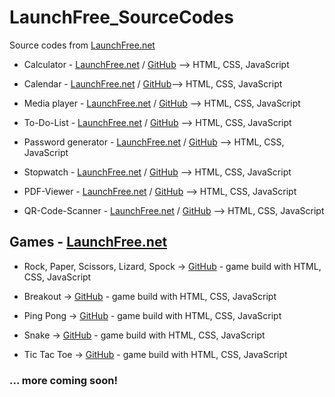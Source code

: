 # LaunchFree_SourceCodes

 Source codes from [LaunchFree.net](https://launchfree.net/)

 - Calculator - [LaunchFree.net](https://launchfree.net/sites/calculator/calculator.html) / [GitHub](https://github.com/BellaMrx/LaunchFree_SourceCodes/tree/main/Calculator) --> HTML, CSS, JavaScript

 - Calendar - [LaunchFree.net](https://launchfree.net/sites/calendar/calendar.html) / [GitHub](https://github.com/BellaMrx/LaunchFree_SourceCodes/tree/main/Calendar)--> HTML, CSS, JavaScript 

 - Media player - [LaunchFree.net](https://launchfree.net/sites/media_player/audio.html) / [GitHub](https://github.com/BellaMrx/LaunchFree_SourceCodes/tree/main/Media_Player) --> HTML, CSS, JavaScript

 - To-Do-List - [LaunchFree.net](https://launchfree.net/sites/to-do-list/to_do.html) / [GitHub](https://github.com/BellaMrx/LaunchFree_SourceCodes/tree/main/Calculator) --> HTML, CSS, JavaScript

 - Password generator - [LaunchFree.net](https://launchfree.net/sites/pw_generator/pass_gen.html) / [GitHub](https://github.com/Projects-Games-HTML-CSS-JS/Password_Generator) --> HTML, CSS, JavaScript

 - Stopwatch - [LaunchFree.net](https://www.launchfree.net/sites/stopwatch/stopwatch.html) / [GitHub](https://github.com/BellaMrx/Stopwatch) --> HTML, CSS, JavaScript

 - PDF-Viewer - [LaunchFree.net](https://launchfree.net/sites/pdf_viewer/pdf_viewer.html) / [GitHub](https://github.com/BellaMrx/LaunchFree_SourceCodes/tree/main/PDF_Viewer) --> HTML, CSS, JavaScript

 - QR-Code-Scanner - [LaunchFree.net](https://launchfree.net/sites/qr_code/qr_code.html) / [GitHub](https://github.com/BellaMrx/LaunchFree_SourceCodes/tree/main/QR_Code_Scanner) --> HTML, CSS, JavaScript


## Games - [LaunchFree.net](https://launchfree.net/sites/games/games.html)

 - Rock, Paper, Scissors, Lizard, Spock -> [GitHub](https://github.com/BellaMrx/rock_paper_scissor_lizard_spock) - game build with HTML, CSS, JavaScript

 - Breakout -> [GitHub](https://github.com/Projects-Games-HTML-CSS-JS/Breakout) - game build with HTML, CSS, JavaScript 

 - Ping Pong -> [GitHub](https://github.com/Projects-Games-HTML-CSS-JS/Ping-Pong) -  game build with HTML, CSS, JavaScript 

 - Snake -> [GitHub](https://github.com/Projects-Games-HTML-CSS-JS/Snake) - game build with HTML, CSS, JavaScript 

 - Tic Tac Toe -> [GitHub](https://github.com/Projects-Games-HTML-CSS-JS/Tic_Tac_Toe) - game build with HTML, CSS, JavaScript


 ### ... more coming soon!